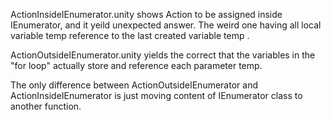 ActionInsideIEnumerator.unity shows Action to be assigned inside IEnumerator, and it yeild unexpected answer.
The weird one having all local variable temp reference to the last created variable temp .

ActionOutsideIEnumerator.unity yields the correct that the variables in the "for loop" actually store and reference each parameter temp.

The only difference between ActionOutsideIEnumerator and ActionInsideIEnumerator is just moving content of IEnumerator class to another function.
